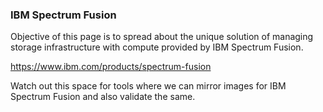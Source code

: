 ### IBM Spectrum Fusion
Objective of this page is to spread about the unique solution of managing storage infrastructure with compute provided by IBM Spectrum Fusion.

https://www.ibm.com/products/spectrum-fusion

Watch out this space for tools where we can mirror images for IBM Spectrum Fusion and also validate the same.
